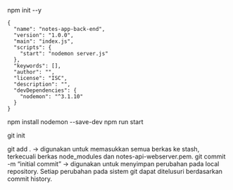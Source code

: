 npm init --y

```
{
  "name": "notes-app-back-end",
  "version": "1.0.0",
  "main": "index.js",
  "scripts": {
    "start": "nodemon server.js"
  },
  "keywords": [],
  "author": "",
  "license": "ISC",
  "description": "",
  "devDependencies": {
    "nodemon": "^3.1.10"
  }
}
```

npm install nodemon --save-dev
npm run start

git init

git add . -> digunakan untuk memasukkan semua berkas ke stash, terkecuali berkas node_modules dan notes-api-webserver.pem.
git commit -m “initial commit” -> digunakan untuk menyimpan perubahan pada local repository. Setiap perubahan pada sistem git dapat ditelusuri berdasarkan commit history.
